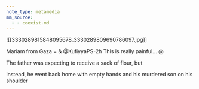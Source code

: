 ```yaml
---
note_type: metamedia
mm_source:
  - - coexist.md
---
```


![[3330289815848095678_3330289809690786097.jpg]]

Mariam from Gaza = & @KufiyyaPS-2h
This is really painful... @

The father was expecting to receive a sack of
flour, but

instead, he went back home with empty hands
and his murdered son on his shoulder


